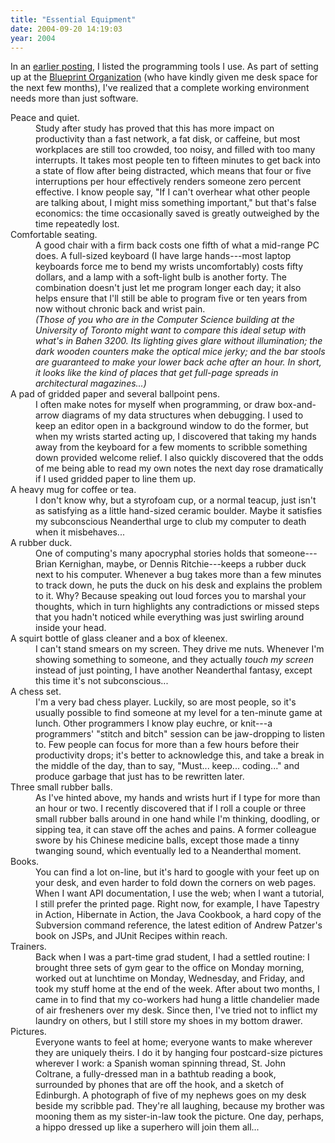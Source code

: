 ```yaml
---
title: "Essential Equipment"
date: 2004-09-20 14:19:03
year: 2004
---
```

<p>In an <a href="">earlier posting</a>, I listed the programming tools I use.  As part of setting up at the <a href="">Blueprint Organization</a> (who have kindly given me desk space for the next few months), I've realized that a complete working environment needs more than just software.</p>

<dl>

<dt>Peace and quiet.</dt>
<dd>Study after study has proved that this has more impact on productivity than a fast network, a fat disk, or caffeine, but most workplaces are still too crowded, too noisy, and filled with too many interrupts.  It takes most people ten to fifteen minutes to get back into a state of flow after being distracted, which means that four or five interruptions per hour effectively renders someone zero percent effective.  I know people say, "If I can't overhear what other people are talking about, I might miss something important," but that's false economics: the time occasionally saved is greatly outweighed by the time repeatedly lost.</dd>

<dt>Comfortable seating.</dt>
<dd>A good chair with a firm back costs one fifth of what a mid-range PC does.  A full-sized keyboard (I have large hands---most laptop keyboards force me to bend my wrists uncomfortably) costs fifty dollars, and a lamp with a soft-light bulb is another forty.  The combination doesn't just let me program longer each day; it also helps ensure that I'll still be able to program five or ten years from now without chronic back and wrist pain.
<br />
<em>(Those of you who are in the Computer Science building at the University of Toronto might want to compare this ideal setup with what's in Bahen 3200.  Its lighting gives glare without illumination; the dark wooden counters make the optical mice jerky; and the bar stools are guaranteed to make your lower back ache after an hour.  In short, it looks like the kind of places that get full-page spreads in architectural magazines...)</em></dd>

<dt>A pad of gridded paper and several ballpoint pens.</dt>
<dd>I often make notes for myself when programming, or draw box-and-arrow diagrams of my data structures when debugging.  I used to keep an editor open in a background window to do the former, but when my wrists started acting up, I discovered that taking my hands away from the keyboard for a few moments to scribble something down provided welcome relief.  I also quickly discovered that the odds of me being able to read my own notes the next day rose dramatically if I used gridded paper to line them up.</dd>

<dt>A heavy mug for coffee or tea.</dt>
<dd>I don't know why, but a styrofoam cup, or a normal teacup, just isn't as satisfying as a little hand-sized ceramic boulder.  Maybe it satisfies my subconscious Neanderthal urge to club my computer to death when it misbehaves...</dd>

<dt>A rubber duck.</dt>
<dd>One of computing's many apocryphal stories holds that someone---Brian Kernighan, maybe, or Dennis Ritchie---keeps a rubber duck next to his computer.  Whenever a bug takes more than a few minutes to track down, he puts the duck on his desk and explains the problem to it.  Why?  Because speaking out loud forces you to marshal your thoughts, which in turn highlights any contradictions or missed steps that you hadn't noticed while everything was just swirling around inside your head.</dd>

<dt>A squirt bottle of glass cleaner and a box of kleenex.</dt>
<dd>I can't stand smears on my screen.  They drive me nuts.  Whenever I'm showing something to someone, and they actually <em>touch my screen</em> instead of just pointing, I have another Neanderthal fantasy, except this time it's not subconscious...</dd>

<dt>A chess set.</dt>
<dd>I'm a very bad chess player.  Luckily, so are most people, so it's usually possible to find someone at my level for a ten-minute game at lunch.  Other programmers I know play euchre, or knit---a programmers' "stitch and bitch" session can be jaw-dropping to listen to.  Few people can focus for more than a few hours before their productivity drops; it's better to acknowledge this, and take a break in the middle of the day, than to say, "Must... keep... coding..." and produce garbage that just has to be rewritten later.</dd>

<dt>Three small rubber balls.</dt>
<dd>As I've hinted above, my hands and wrists hurt if I type for more than an hour or two.  I recently discovered that if I roll a couple or three small rubber balls around in one hand while I'm thinking, doodling, or sipping tea, it can stave off the aches and pains.  A former colleague swore by his Chinese medicine balls, except those made a tinny twanging sound, which eventually led to a Neanderthal moment.</dd>

<dt>Books.</dt>
<dd>You can find a lot on-line, but it's hard to google with your feet up on your desk, and even harder to fold down the corners on web pages.  When I want API documentation, I use the web; when I want a tutorial, I still prefer the printed page.  Right now, for example, I have Tapestry in Action, Hibernate in Action, the Java Cookbook, a hard copy of the Subversion command reference, the latest edition of Andrew Patzer's book on JSPs, and JUnit Recipes within reach.</dd>

<dt>Trainers.</dt>
<dd>Back when I was a part-time grad student, I had a settled routine: I brought three sets of gym gear to the office on Monday morning, worked out at lunchtime on Monday, Wednesday, and Friday, and took my stuff home at the end of the week.  After about two months, I came in to find that my co-workers had hung a little chandelier made of air fresheners over my desk.  Since then, I've tried not to inflict my laundry on others, but I still store my shoes in my bottom drawer.</dd>

<dt>Pictures.</dt>
<dd>Everyone wants to feel at home; everyone wants to make wherever they are uniquely theirs.  I do it by hanging four postcard-size pictures wherever I work: a Spanish woman spinning thread, St. John Coltrane, a fully-dressed man in a bathtub reading a book, surrounded by phones that are off the hook, and a sketch of Edinburgh.  A photograph of five of my nephews goes on my desk beside my scribble pad.  They're all laughing, because my brother was mooning them as my sister-in-law took the picture.  One day, perhaps, a hippo dressed up like a superhero will join them all...</dd>

</dl>
